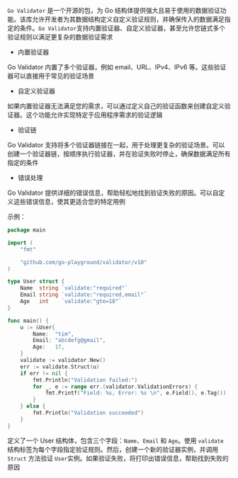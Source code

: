 `Go Validator` 是一个开源的包，为 Go 结构体提供强大且易于使用的数据验证功能。该库允许开发者为其数据结构定义自定义验证规则，并确保传入的数据满足指定的条件。`Go Validator`支持内置验证器、自定义验证器，甚至允许您链式多个验证规则以满足更复杂的数据验证需求

- 内置验证器

Go Validator 内置了多个验证器，例如 email、URL、IPv4、IPv6 等。这些验证器可以直接用于常见的验证场景

- 自定义验证器

如果内置验证器无法满足您的需求，可以通过定义自己的验证函数来创建自定义验证器。这个功能允许实现特定于应用程序需求的验证逻辑

- 验证链

Go Validator 支持将多个验证器链接在一起，用于处理更复杂的验证场景。可以创建一个验证器链，按顺序执行验证器，并在验证失败时停止，确保数据满足所有指定的条件

- 错误处理

Go Validator 提供详细的错误信息，帮助轻松地找到验证失败的原因。可以自定义这些错误信息，使其更适合您的特定用例

示例：

```go
package main

import (
	"fmt"

	"github.com/go-playground/validator/v10"
)

type User struct {
	Name  string `validate:"required"`
	Email string `validate:"required,email"`
	Age   int    `validate:"gte=18"`
}

func main() {
	u := &User{
		Name:  "tim",
		Email: "abcdefg@gmail",
		Age:   17,
	}
	validate := validator.New()
	err := validate.Struct(u)
	if err != nil {
		fmt.Println("Validation failed:")
		for _, e := range err.(validator.ValidationErrors) {
			fmt.Printf("Field: %s, Error: %s \n", e.Field(), e.Tag())
		}
	} else {
		fmt.Println("Validation succeeded")
	}
}

```

定义了一个 User 结构体，包含三个字段：`Name`、`Email` 和 `Age`。使用 `validate` 结构标签为每个字段指定验证规则。然后，创建一个新的验证器实例，并调用 `Struct` 方法验证 `User`实例。如果验证失败，将打印出错误信息，帮助找到失败的原因